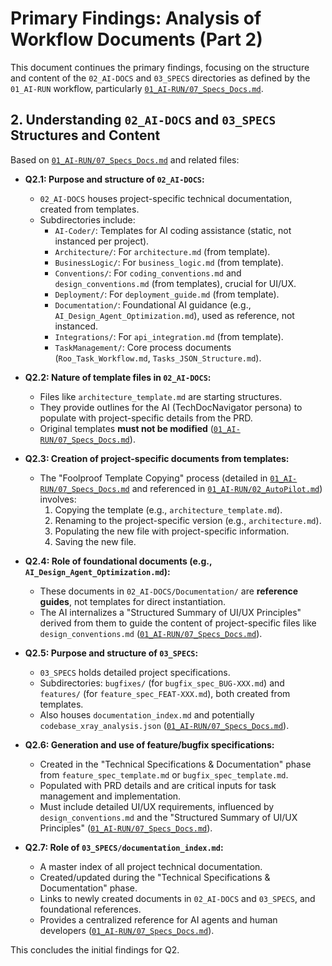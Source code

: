 # Primary Findings: Analysis of Workflow Documents (Part 2)

This document continues the primary findings, focusing on the structure and content of the `02_AI-DOCS` and `03_SPECS` directories as defined by the `01_AI-RUN` workflow, particularly [`01_AI-RUN/07_Specs_Docs.md`](01_AI-RUN/07_Specs_Docs.md:1).

## 2. Understanding `02_AI-DOCS` and `03_SPECS` Structures and Content

Based on [`01_AI-RUN/07_Specs_Docs.md`](01_AI-RUN/07_Specs_Docs.md:1) and related files:

*   **Q2.1: Purpose and structure of `02_AI-DOCS`:**
    *   `02_AI-DOCS` houses project-specific technical documentation, created from templates.
    *   Subdirectories include:
        *   `AI-Coder/`: Templates for AI coding assistance (static, not instanced per project).
        *   `Architecture/`: For `architecture.md` (from template).
        *   `BusinessLogic/`: For `business_logic.md` (from template).
        *   `Conventions/`: For `coding_conventions.md` and `design_conventions.md` (from templates), crucial for UI/UX.
        *   `Deployment/`: For `deployment_guide.md` (from template).
        *   `Documentation/`: Foundational AI guidance (e.g., `AI_Design_Agent_Optimization.md`), used as reference, not instanced.
        *   `Integrations/`: For `api_integration.md` (from template).
        *   `TaskManagement/`: Core process documents (`Roo_Task_Workflow.md`, `Tasks_JSON_Structure.md`).

*   **Q2.2: Nature of template files in `02_AI-DOCS`:**
    *   Files like `architecture_template.md` are starting structures.
    *   They provide outlines for the AI (TechDocNavigator persona) to populate with project-specific details from the PRD.
    *   Original templates **must not be modified** ([`01_AI-RUN/07_Specs_Docs.md`](01_AI-RUN/07_Specs_Docs.md:170,374,408)).

*   **Q2.3: Creation of project-specific documents from templates:**
    *   The "Foolproof Template Copying" process (detailed in [`01_AI-RUN/07_Specs_Docs.md`](01_AI-RUN/07_Specs_Docs.md:169-174,208-219,401-408,421-427) and referenced in [`01_AI-RUN/02_AutoPilot.md`](01_AI-RUN/02_AutoPilot.md:206-222)) involves:
        1.  Copying the template (e.g., `architecture_template.md`).
        2.  Renaming to the project-specific version (e.g., `architecture.md`).
        3.  Populating the new file with project-specific information.
        4.  Saving the new file.

*   **Q2.4: Role of foundational documents (e.g., `AI_Design_Agent_Optimization.md`):**
    *   These documents in `02_AI-DOCS/Documentation/` are **reference guides**, not templates for direct instantiation.
    *   The AI internalizes a "Structured Summary of UI/UX Principles" derived from them to guide the content of project-specific files like `design_conventions.md` ([`01_AI-RUN/07_Specs_Docs.md`](01_AI-RUN/07_Specs_Docs.md:34-37,227-232,419)).

*   **Q2.5: Purpose and structure of `03_SPECS`:**
    *   `03_SPECS` holds detailed project specifications.
    *   Subdirectories: `bugfixes/` (for `bugfix_spec_BUG-XXX.md`) and `features/` (for `feature_spec_FEAT-XXX.md`), both created from templates.
    *   Also houses `documentation_index.md` and potentially `codebase_xray_analysis.json` ([`01_AI-RUN/07_Specs_Docs.md`](01_AI-RUN/07_Specs_Docs.md:173,201-203)).

*   **Q2.6: Generation and use of feature/bugfix specifications:**
    *   Created in the "Technical Specifications & Documentation" phase from `feature_spec_template.md` or `bugfix_spec_template.md`.
    *   Populated with PRD details and are critical inputs for task management and implementation.
    *   Must include detailed UI/UX requirements, influenced by `design_conventions.md` and the "Structured Summary of UI/UX Principles" ([`01_AI-RUN/07_Specs_Docs.md`](01_AI-RUN/07_Specs_Docs.md:214-216,258-262)).

*   **Q2.7: Role of `03_SPECS/documentation_index.md`:**
    *   A master index of all project technical documentation.
    *   Created/updated during the "Technical Specifications & Documentation" phase.
    *   Links to newly created documents in `02_AI-DOCS` and `03_SPECS`, and foundational references.
    *   Provides a centralized reference for AI agents and human developers ([`01_AI-RUN/07_Specs_Docs.md`](01_AI-RUN/07_Specs_Docs.md:17,222-224,231,251-254,274-277,375)).

This concludes the initial findings for Q2.